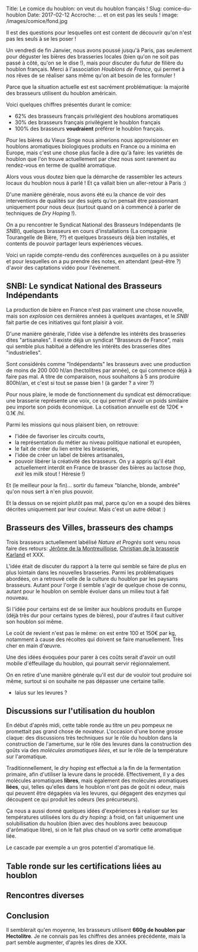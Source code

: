 Title: Le comice du houblon: on veut du houblon français !
Slug: comice-du-houblon
Date: 2017-02-12
Accroche: … et on est pas les seuls !
image: /images/comice/fond.jpg

Il est des questions pour lesquelles ont est content de découvrir qu'on n'est
pas les seuls à se les poser !

Un vendredi de fin Janvier, nous avons poussé jusqu'à Paris, pas seulement pour
déguster les bières des brasseries locales (bien qu'on ne soit pas passé à côté,
qu'on se le dise !), mais pour discuter du futur de filière du houblon français.
Merci à l'association *Houblons de France*, qui permet à nos rêves de se réaliser
sans même qu'on ait besoin de les formuler !

Parce que la situation actuelle est est sacrément problématique: la majorité
des brasseurs utilisent du houblon américain.

Voici quelques chiffres présentés durant le comice:

- 62% des brasseurs français privilégient des houblons aromatiques
- 30% des brasseurs français privilégient le houblon français
- 100% des brasseurs **voudraient** préférer le houblon français.

Pour les bières du Vieux Singe nous aimerions nous approvisionner en houblons
aromatiques biologiques produits en France ou a minima en Europe, mais c'est
une chose plus facile à dire qu'à faire: les variétés de houblon que l'on
trouve actuellement par chez nous sont rarement au rendez-vous en terme de
qualité aromatique.

Alors vous vous doutez bien que la démarche de rassembler les acteurs locaux du
houblon nous à parlé ! Et ça vallait bien un aller-retour à Paris :)

D'une manière générale, nous avons été eu la chance de voir des interventions
de qualités sur des sujets qu'on pensait être passionnant uniquement pour nous
deux (surtout quand on à commencé à parler de techniques de *Dry Hoping* !).

On a pu rencontrer le Syndicat National des Brasseurs Indépendants (le *SNBI*),
quelques brasseurs en cours d'installations (La compagnie Tourangelle de Bière, ??)
et quelques brasseurs déjà bien installés, et contents de pouvoir partager leurs
expériences vécues.

Voici un rapide compte-rendu des conférences auxquelles on à pu assister et pour
lesquelles on a pu prendre des notes, en attendant (peut-être ?) d'avoir des
captations vidéo pour l'évènement.

## SNBI: Le syndicat National des Brasseurs Indépendants

La production de bière en France n'est pas vraiment une chose nouvelle, mais
son *explosion* ces dernières années à quelques avantages, et le *SNBI* fait
partie de ces initiatives qui font plaisir à voir.

D'une manière générale, l'idée vise à défendre les intérêts des brasseries
dites "artisanales". Il existe déjà un syndicat "Brasseurs de France", mais
qui semble plus habitué a défendre les intérêts des brasseries dites
"industrielles".

Sont considérés comme "Indépendants" les brasseurs avec une production de
moins de 200 000 hl/an (hectolitres par année), ce qui commence déjà à faire
pas mal. A titre de comparaison, nous souhaitons à 5 ans produire 800hl/an, et
c'est si tout se passe bien ! (à garder ? a virer ?)

Pour nous plaire, le mode de fonctionnement du syndicat est démocratique: une
brasserie représente une voix, ce qui permet d'avoir un poids similaire peu
importe son poids économique. La cotisation annuelle est de 120€ + 0.1€ /hl.

Parmi les missions qui nous plaisent bien, on retrouve:
- l'idée de favoriser les circuits courts,
- la représentation du métier au niveau politique national et européen,
- le fait de créer du lien entre les brasseries,
- l'idée de créer un label de bières artisanales,
- pouvoir libérer la créativité des brasseurs. On y a appris qu'il était
  actuellement interdit en France de brasser des bières au lactose (hop, *exit*
  les milk stout ! Héresie !)

Et (le meilleur pour la fin)… sortir du fameux "blanche, blonde, ambrée" qu'on
nous sert à n'en plus pouvoir.

Et la dessus on se rejoint plutôt pas mal, parce qu'on en a soupé des bières
décrites uniquement par leur couleur. Mais c'est un autre débat :)

## Brasseurs des Villes, brasseurs des champs

Trois brasseurs actuellement labélisé *Nature et Progrès* sont venu nous faire
des retours: [Jérôme de la Montreuilloise](http://la-montreuilloise.com/),
[Christian de la brasserie Karland](http://www.brasseriegarland.fr/) et XXX.

L'idée était de discuter du rapport à la terre qui semble se faire de plus en
plus lointain dans les nouvelles brasseries. Parmi les problématiques
abordées, on a retrouvé celle de la culture du houblon par les paysans
brasseurs. Autant pour l'orge il semble s'agir de quelque chose de connu,
autant pour le houblon on semble évoluer dans un milieu tout à fait nouveau.

Si l'idée pour certains est de se limiter aux houblons produits en Europe (déjà
très dur pour certains types de bières), pour d'autres il faut cultiver son
houblon soi même.

Le coût de revient n'est pas le même: on est entre 100 et 150€ par kg, notamment
à cause des récoltes qui doivent se faire manuellement. Très cher en main d'œuvre.

Une des idées évoquées pour parer à ces coûts serait d'avoir un outil mobile
d'éffeuillage du houblon, qui pourrait servir régionnalement.

On en retire d'une manière générale qu'il est dur de vouloir tout produire soi
même, surtout si on souhaite ne pas dépasser une certaine taille.

+ laïus sur les levures ?

## Discussions sur l'utilisation du houblon

En début d'après midi, cette table ronde au titre un peu pompeux ne
promettait pas grand chose de novateur. L'occasion d'une bonne grosse
claque: des discussions très techniques sur le rôle du houblon dans la
construction de l'amertume, sur le rôle des levures dans la construction des
goûts via des *molécules aromatiques liées*, et sur le rôle de la température
sur l'aromatique.

Traditionnellement, le *dry hoping* est effectué a la fin de la fermentation
primaire, afin d'utiliser la levure dans le procédé. Effectivement, il y a des
molécules aromatiques **libres**, mais également des molécules aromatiques
**liées**, qui, telles qu'elles dans le houblon n'ont pas de goût ni odeur,
mais qui peuvent être dégagées via les levures, qui dégagent des enzymes qui
découpent ce qui produit les odeurs (les précurseurs).

Ça nous a aussi donné quelques idées d'expériences à réaliser sur les
températures utilisées lors du *dry hoping*: à froid, on fait uniquement une
solubilisation du houblon (bien avec des houblons avec beaucoup d'arômatique
libre), si on le fait plus chaud on va sortir cette aromatique liée.

Le cascade par exemple a un gros potentiel d'aromatique lié.

## Table ronde sur les certifications liées au houblon



## Rencontres diverses



## Conclusion

Il semblerait qu'en moyenne, les brasseurs utilisent **660g de houblon par Hectolitre**. Je ne
connais pas les chiffres des années précédente, mais la part semble augmenter,
d'après les dires de XXX.
